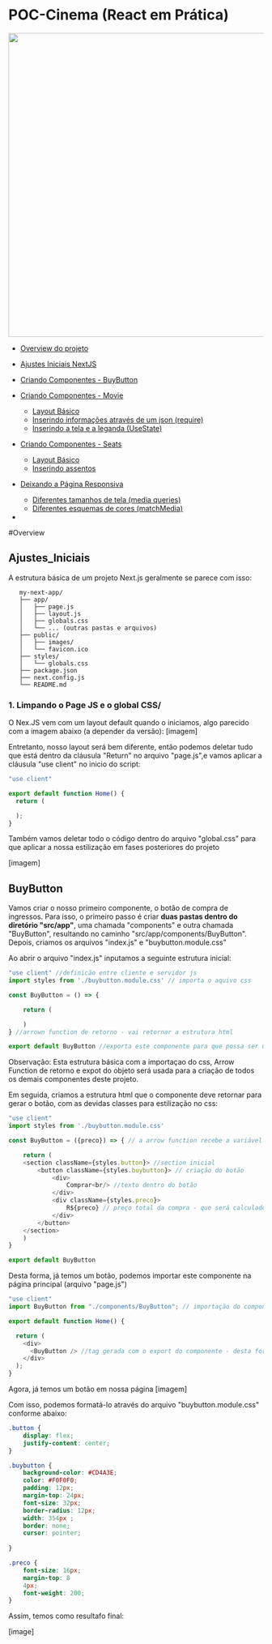# POC-Cinema (React em Prática)

<img src="https://campinas.com.br/wp-content/uploads/2023/09/pipoca-no-cinema-com-almofada-no-chao-scaled-e1695841582534.jpg" width="600px" >

 <!--ts-->
 
 * [Overview do projeto](#Overview)
 * [Ajustes Iniciais NextJS](#Ajustes_Iniciais)
 * [Criando Componentes - BuyButton](#BuyButton)
 * [Criando Componentes - Movie](#BuyButton)
   * [Layout Básico](#BuyButton)
   * [Inserindo informações através de um json (require)](#Estilos)
   * [Inserindo a tela e a leganda (UseState)](#BuyButton)
 * [Criando Componentes - Seats](#BuyButton)
   * [Layout Básico](#Estilos)
   * [Inserindo assentos](#Estilos)
 * [Deixando a Página Responsiva](#Estilos)
   * [Diferentes tamanhos de tela (media queries)](#Estilos)
   * [Diferentes esquemas de cores (matchMedia)](#Estilos)
  
 *   
 
 <!--te-->
#Overview


## Ajustes_Iniciais
 
A estrutura básica de um projeto Next.js geralmente se parece com isso:
~~~arduino
   my-next-app/
   ├── app/
   │   ├── page.js
   │   ├── layout.js
   │   ├── globals.css
   │   └── ... (outras pastas e arquivos)
   ├── public/
   │   ├── images/
   │   └── favicon.ico
   ├── styles/
   │   └── globals.css
   ├── package.json
   ├── next.config.js
   └── README.md
~~~
### 1. Limpando o Page JS e o global CSS/<br>
O Nex.JS vem com um layout default quando o iniciamos, algo parecido com a imagem abaixo (a depender da versão):
[imagem]

Entretanto, nosso layout será bem diferente, então podemos deletar tudo que está dentro da cláusula "Return" no arquivo "page.js",e vamos aplicar a cláusula "use client" no inicio do script:

```javascript
"use client"

export default function Home() {
  return ( 

  );
}

```

Também vamos deletar todo o código dentro do arquivo "global.css" para que aplicar a nossa estilização em fases posteriores do projeto

[imagem] 


## BuyButton

Vamos criar o nosso primeiro componente, o botão de compra de ingressos. 
Para isso, o primeiro passo é criar <b>duas pastas dentro do diretório "src/app"</b>,  uma chamada "components" e outra chamada "BuyButton", resultando no caminho "src/app/components/BuyButton". 
Depois, criamos os arquivos "index.js" e "buybutton.module.css" 

Ao abrir o arquivo "index.js" inputamos a seguinte estrutura inicial:

```javascript
"use client" //definicão entre cliente e servidor js
import styles from './buybutton.module.css' // importa o aquivo css

const BuyButton = () => { 

    return (

    )
} //arrown function de retorno - vai retornar a estrutura html

export default BuyButton //exporta este componente para que possa ser utilizado em outros componentes

```
Observação: Esta estrutura básica com a importaçao do css, Arrow Function de retorno e expot do objeto será usada para a criação de todos os demais componentes deste projeto.

Em seguida, criamos a estrutura html que o componente deve retornar para gerar o botão, com as devidas classes para estilização no css:

```javascript
"use client"
import styles from './buybutton.module.css'

const BuyButton = ({preco}) => { // a arrow function recebe a variável preço -  que seá calculada em outro componente

    return (
    <section className={styles.button}> //section inicial
        <button className={styles.buybutton}> // criação do botão
            <div>
                Comprar<br/> //texto dentro do botão
            </div>
            <div className={styles.preco}>
                R${preco} // preço total da compra - que será calculado em outro componente
            </div>
        </button>
    </section>
    )
}

export default BuyButton
```
Desta forma, já temos um botão, podemos importar este componente na página principal (arquivo "page.js") 

```javascript
"use client"
import BuyButton from "./components/BuyButton"; // importação do componente "Buy Buttons"

export default function Home() {

  return ( 
    <div>
      <BuyButton /> //tag gerada com o export do componente - desta forma, todo o código que fizemos no arquivo "index.js" é transposto para este arquivo.
    </div>
  );
}

```

Agora, já temos um botão em nossa página
[imagem]

Com isso, podemos formatá-lo através do arquivo "buybutton.module.css" conforme abaixo:

```css
.button {
    display: flex;
    justify-content: center;
}

.buybutton {
    background-color: #CD4A3E;
    color: #F0F0F0;
    padding: 12px;
    margin-top: 24px;
    font-size: 32px;
    border-radius: 12px;
    width: 354px ;
    border: none;
    cursor: pointer;
    
}

.preco {
    font-size: 16px;
    margin-top: 8
    4px;
    font-weight: 200;
}

```

Assim, temos como resultafo final:

[image]

